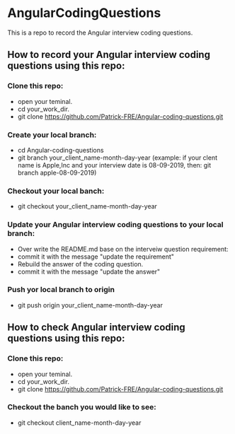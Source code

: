 # AngularCodingQuestions

This is a repo to record the Angular interview coding questions.

## How to record your Angular interview coding questions using this repo:

### Clone this repo:

- open your teminal.
- cd your_work_dir.
- git clone https://github.com/Patrick-FRE/Angular-coding-questions.git

### Create your local branch:

- cd Angular-coding-questions
- git branch your_client_name-month-day-year
  (example:
  if your clent name is Apple,Inc and your interview date is 08-09-2019, then:
  git branch apple-08-09-2019)

### Checkout your local banch:

- git checkout your_client_name-month-day-year

### Update your Angular interview coding questions to your local branch:

- Over write the README.md base on the interveiw question requirement:
- commit it with the message "update the requirement"
- Rebuild the answer of the coding question.
- commit it with the message "update the answer"

### Push yor local branch to origin

- git push origin your_client_name-month-day-year

## How to check Angular interview coding questions using this repo:

### Clone this repo:

- open your teminal.
- cd your_work_dir.
- git clone https://github.com/Patrick-FRE/Angular-coding-questions.git

### Checkout the banch you would like to see:

- git checkout client_name-month-day-year
